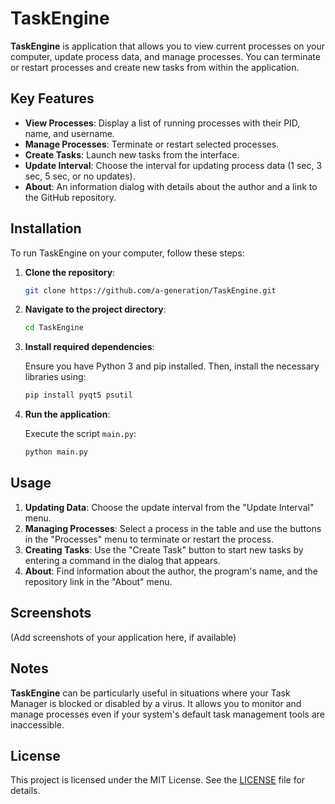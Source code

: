 # TaskEngine

**TaskEngine** is application that allows you to view current processes on your computer, update process data, and manage processes. You can terminate or restart processes and create new tasks from within the application.

## Key Features

- **View Processes**: Display a list of running processes with their PID, name, and username.
- **Manage Processes**: Terminate or restart selected processes.
- **Create Tasks**: Launch new tasks from the interface.
- **Update Interval**: Choose the interval for updating process data (1 sec, 3 sec, 5 sec, or no updates).
- **About**: An information dialog with details about the author and a link to the GitHub repository.

## Installation

To run TaskEngine on your computer, follow these steps:

1. **Clone the repository**:

    ```bash
    git clone https://github.com/a-generation/TaskEngine.git
    ```

2. **Navigate to the project directory**:

    ```bash
    cd TaskEngine
    ```

3. **Install required dependencies**:

    Ensure you have Python 3 and pip installed. Then, install the necessary libraries using:

    ```bash
    pip install pyqt5 psutil
    ```

4. **Run the application**:

    Execute the script `main.py`:

    ```bash
    python main.py
    ```

## Usage

1. **Updating Data**: Choose the update interval from the "Update Interval" menu.
2. **Managing Processes**: Select a process in the table and use the buttons in the "Processes" menu to terminate or restart the process.
3. **Creating Tasks**: Use the "Create Task" button to start new tasks by entering a command in the dialog that appears.
4. **About**: Find information about the author, the program's name, and the repository link in the "About" menu.

## Screenshots

(Add screenshots of your application here, if available)

## Notes

**TaskEngine** can be particularly useful in situations where your Task Manager is blocked or disabled by a virus. It allows you to monitor and manage processes even if your system's default task management tools are inaccessible.

## License

This project is licensed under the MIT License. See the [LICENSE](LICENSE) file for details.
